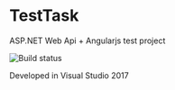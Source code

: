# TestTask
ASP.NET Web Api + Angularjs test project

![Build status](https://ci.appveyor.com/api/projects/status/r8r8hac8mcip3l61?svg=true)

Developed in Visual Studio 2017
